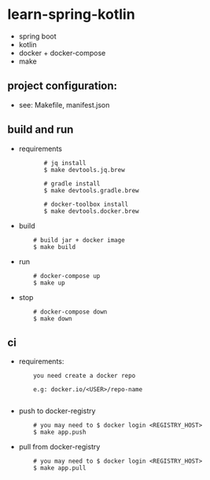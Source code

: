 # learn-spring-kotlin
- spring boot
- kotlin
- docker + docker-compose
- make

## project configuration:

- see: Makefile, manifest.json

## build and run 

- requirements
     ```
            # jq install
            $ make devtools.jq.brew
            
            # gradle install
            $ make devtools.gradle.brew
            
            # docker-toolbox install
            $ make devtools.docker.brew
     ```
    
- build
    ```
        # build jar + docker image
        $ make build
    ```
- run     
    ``` 
        # docker-compose up
        $ make up 
    ```
- stop     
    ```
        # docker-compose down
        $ make down         
    ```    

## ci
- requirements:
    ```
        you need create a docker repo
    
        e.g: docker.io/<USER>/repo-name
              
    ```    
- push to docker-registry
    ```
        # you may need to $ docker login <REGISTRY_HOST>
        $ make app.push         
    ```
- pull from docker-registry
    ```
        # you may need to $ docker login <REGISTRY_HOST>
        $ make app.pull         
    ```    